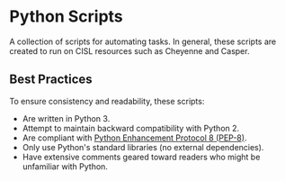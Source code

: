 # Python Scripts
A collection of scripts for automating tasks. In general, these scripts are created to run on CISL resources such as Cheyenne and Casper.

## Best Practices
To ensure consistency and readability, these scripts:
 - Are written in Python 3.
 - Attempt to maintain backward compatibility with Python 2.
 - Are compliant with [Python Enhancement Protocol 8 (PEP-8)](https://www.python.org/dev/peps/pep-0008/).
 - Only use Python's standard libraries (no external dependencies).
 - Have extensive comments geared toward readers who might be unfamiliar with Python.
